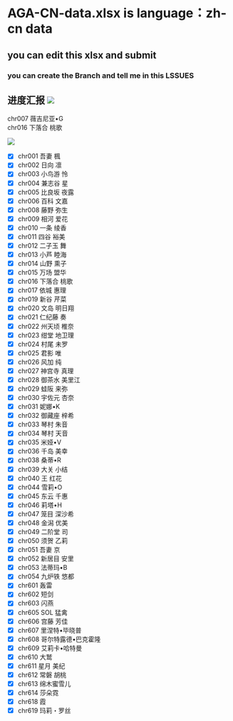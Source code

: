# AGA-CN-data.xlsx is language：zh-cn data
## you can edit this xlsx and submit

### you can create the Branch and tell me in this LSSUES

## 进度汇报 [![](https://img.shields.io/badge/%E8%BF%9B%E5%BA%A6-%E5%B7%B2%E5%AE%8C%E6%88%90-green)](https://github.com/Marcus-Lacia/AliceGearAegis-material)

chr007	薇吉尼亚•G  
chr016	下落合 桃歌

[![](https://img.shields.io/badge/%E8%BF%9B%E5%BA%A6-%E6%9C%AA%E5%AE%8C%E6%88%90-red)](https://github.com/Marcus-Lacia/AliceGearAegis-material)
- [x] chr001	吾妻 楓
- [x] chr002	日向 凛
- [x] chr003	小鸟游 怜 
- [x] chr004	兼志谷 星
- [x] chr005	比良坂 夜露
- [x] chr006	百科 文嘉
- [x] chr008	藤野 弥生
- [x] chr009	相河 爱花
- [x] chr010	一条 绫香
- [x] chr011	四谷 裕美
- [x] chr012	二子玉 舞
- [x] chr013	小芦 睦海
- [x] chr014	山野 熏子
- [x] chr015	万场 盟华
- [x] chr016	下落合 桃歌
- [x] chr017	依城 惠理
- [x] chr019	新谷 芹菜
- [x] chr020	文岛 明日翔
- [x] chr021	仁纪藤 奏
- [x] chr022	州天顷 椎奈
- [x] chr023	绀堂 地卫理
- [x] chr024	村尾 未罗
- [x] chr025	君影 唯
- [x] chr026	风加 纯
- [x] chr027	神宫寺 真理
- [x] chr028	御茶水 美里江
- [x] chr029	蛙阪 来弥 
- [x] chr030	宇佐元 杏奈
- [x] chr031	妮娜•K
- [x] chr032	御藏座 梓希
- [x] chr033	琴村 朱音
- [x] chr034	琴村 天音
- [x] chr035	米娅•V 
- [x] chr036	千岛 美幸
- [x] chr038	桑蒂•R
- [x] chr039	大关 小结
- [x] chr040	王 红花
- [x] chr044	雪莉•O
- [x] chr045	东云 千惠
- [x] chr046	莉塔•H
- [x] chr047	笼目 深沙希
- [x] chr048	金潟 优美
- [x] chr049	二阶堂 司
- [x] chr050	须贺 乙莉
- [x] chr051	吾妻 京
- [x] chr052	新居目 安里
- [x] chr053	法蒂玛•B
- [x] chr054	九炉铁 悠都
- [x] chr601	轰雷
- [x] chr602	短剑
- [x] chr603	闪燕
- [x] chr605	SOL 猛禽
- [x] chr606	宫藤 芳佳
- [x] chr607	里涅特•毕晓普
- [x] chr608	哥尔特露德•巴克霍隆
- [x] chr609	艾莉卡•哈特曼
- [x] chr610	大鹫
- [x] chr611	星月 美纪
- [x] chr612	常磐 胡桃
- [x] chr613	绵木蜜雪儿
- [x] chr614	莎朵霓
- [x] chr618	霞
- [x] chr619	玛莉・罗丝
